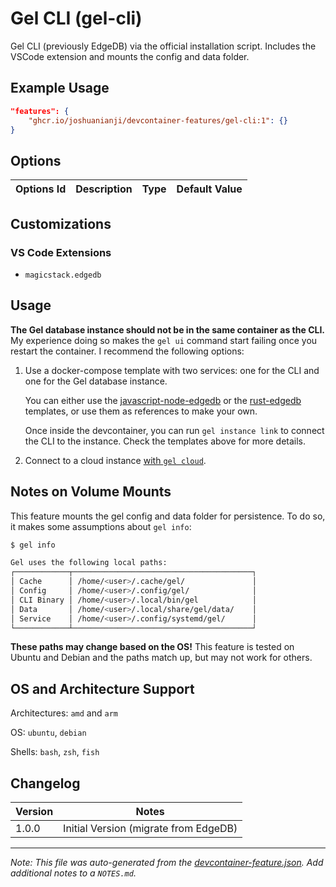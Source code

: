 
# Gel CLI (gel-cli)

Gel CLI (previously EdgeDB) via the official installation script. Includes the VSCode extension and mounts the config and data folder.

## Example Usage

```json
"features": {
    "ghcr.io/joshuanianji/devcontainer-features/gel-cli:1": {}
}
```

## Options

| Options Id | Description | Type | Default Value |
|-----|-----|-----|-----|


## Customizations

### VS Code Extensions

- `magicstack.edgedb`

## Usage

**The Gel database instance should not be in the same container as the CLI.** My experience doing so makes the `gel ui` command start failing once you restart the container. I recommend the following options:

1. Use a docker-compose template with two services: one for the CLI and one for the Gel database instance.
    
    You can either use the [javascript-node-edgedb](https://github.com/joshuanianji/devcontainer-templates/blob/main/src/javascript-node-edgedb) or the [rust-edgedb](https://github.com/joshuanianji/devcontainer-templates/blob/main/src/rust-edgedb) templates, or use them as references to make your own.

    Once inside the devcontainer, you can run `gel instance link` to connect the CLI to the instance. Check the templates above for more details.

2. Connect to a cloud instance [with `gel cloud`](https://docs.edgedb.com/cloud/cli).

## Notes on Volume Mounts

This feature mounts the gel config and data folder for persistence. To do so, it makes some assumptions about `gel info`:

```bash
$ gel info

Gel uses the following local paths:
┌────────────┬────────────────────────────────────────┐
│ Cache      │ /home/<user>/.cache/gel/               │
│ Config     │ /home/<user>/.config/gel/              │
│ CLI Binary │ /home/<user>/.local/bin/gel            │
│ Data       │ /home/<user>/.local/share/gel/data/    │
│ Service    │ /home/<user>/.config/systemd/gel/      │
└────────────┴────────────────────────────────────────┘
```

**These paths may change based on the OS!** This feature is tested on Ubuntu and Debian and the paths match up, but may not work for others.

## OS and Architecture Support

Architectures: `amd` and `arm`

OS: `ubuntu`, `debian`

Shells: `bash`, `zsh`, `fish`

## Changelog

| Version | Notes                                 |
| ------- | ------------------------------------- |
| 1.0.0   | Initial Version (migrate from EdgeDB) |


---

_Note: This file was auto-generated from the [devcontainer-feature.json](https://github.com/joshuanianji/devcontainer-features/blob/main/src/gel-cli/devcontainer-feature.json).  Add additional notes to a `NOTES.md`._
